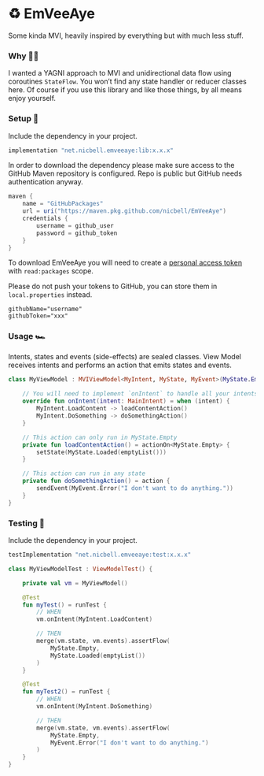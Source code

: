 # ♻️ EmVeeAye
Some kinda MVI, heavily inspired by everything but with much less stuff.

### Why 🙋🏽‍️
I wanted a YAGNI approach to MVI and unidirectional data flow using coroutines `StateFlow`. You won’t find any state handler or reducer classes here. Of course if you use this library and like those things, by all means enjoy yourself.

### Setup 🧩
Include the dependency in your project.
```groovy
implementation "net.nicbell.emveeaye:lib:x.x.x"
```

In order to download the dependency please make sure access to the GitHub Maven repository is configured. Repo is public but GitHub needs authentication anyway.
```gradle
maven {
    name = "GitHubPackages"
    url = uri("https://maven.pkg.github.com/nicbell/EmVeeAye")
    credentials {
        username = github_user
        password = github_token
    }
}
```
To download EmVeeAye you will need to create a [personal access token](https://github.com/settings/tokens) with `read:packages` scope.

Please do not push your tokens to GitHub, you can store them in `local.properties` instead.
```properties
githubName="username"
githubToken="xxx"
```

### Usage 🏎

Intents, states and events (side-effects) are sealed classes. View Model receives intents and performs an action that emits states and events.

```kotlin
class MyViewModel : MVIViewModel<MyIntent, MyState, MyEvent>(MyState.Empty) {
    
    // You will need to implement `onIntent` to handle all your intents
    override fun onIntent(intent: MainIntent) = when (intent) {
        MyIntent.LoadContent -> loadContentAction()
        MyIntent.DoSomething -> doSomethingAction()
    }

    // This action can only run in MyState.Empty
    private fun loadContentAction() = actionOn<MyState.Empty> {
        setState(MyState.Loaded(emptyList()))
    }

    // This action can run in any state
    private fun doSomethingAction() = action {
        sendEvent(MyEvent.Error("I don't want to do anything."))
    }
}
```

### Testing 🔬

Include the dependency in your project.
```groovy
testImplementation "net.nicbell.emveeaye:test:x.x.x"
```

```kotlin
class MyViewModelTest : ViewModelTest() {

    private val vm = MyViewModel()

    @Test
    fun myTest() = runTest {
        // WHEN
        vm.onIntent(MyIntent.LoadContent)

        // THEN
        merge(vm.state, vm.events).assertFlow(
            MyState.Empty,
            MyState.Loaded(emptyList())
        )
    }

    @Test
    fun myTest2() = runTest {
        // WHEN
        vm.onIntent(MyIntent.DoSomething)

        // THEN
        merge(vm.state, vm.events).assertFlow(
            MyState.Empty,
            MyEvent.Error("I don't want to do anything.")
        )
    }
}
```